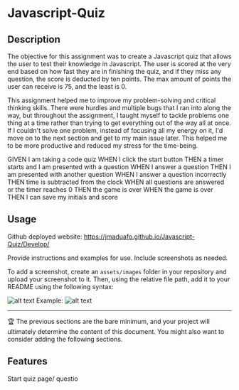 # Javascript-Quiz

## Description

The objective for this assignment was to create a Javascript quiz that allows the user to test their knowledge in Javascript. The user is scored at the very end based on how fast they are in finishing the quiz, and if they miss any question, the score is deducted by ten points. The max amount of points the user can receive is 75, and the least is 0.

This assignment helped me to improve my problem-solving and critical thinking skills. There were hurdles and multiple bugs that I ran into along the way, but throughout the assignment, I taught myself to tackle problems one thing at a time rather than trying to get everything out of the way all at once. If I couldn't solve one problem, instead of focusing all my energy on it, I'd move on to the next section and get to my main issue later. This helped me to be more productive and reduced my stress for the time-being.

GIVEN I am taking a code quiz
WHEN I click the start button
THEN a timer starts and I am presented with a question
WHEN I answer a question
THEN I am presented with another question
WHEN I answer a question incorrectly
THEN time is subtracted from the clock
WHEN all questions are answered or the timer reaches 0
THEN the game is over
WHEN the game is over
THEN I can save my initials and score


## Usage

Github deployed website: 
https://jmaduafo.github.io/Javascript-Quiz/Develop/

Provide instructions and examples for use. Include screenshots as needed.

To add a screenshot, create an `assets/images` folder in your repository and upload your screenshot to it. Then, using the relative file path, add it to your README using the following syntax:

![alt text](assets/images/screenshot.png)
Example: 
![alt text](Develop/assets/images/horiseon-module1-screenshot-2.png)


---

🏆 The previous sections are the bare minimum, and your project will ultimately determine the content of this document. You might also want to consider adding the following sections.

## Features

Start quiz page/ questio
